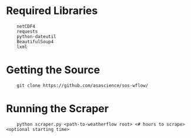 # Required Libraries

        netCDF4
        requests
        python-dateutil
        BeautifulSoup4
        lxml

# Getting the Source

        git clone https://github.com/asascience/sos-wflow/

# Running the Scraper

        python scraper.py <path-to-weatherflow root> <# hours to scrape> <optional starting time>


